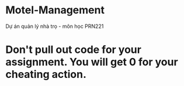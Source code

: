 # Motel-Management
Dự án quản lý nhà trọ - môn học PRN221
# Don't pull out code for your assignment. You will get 0 for your cheating action.
